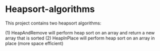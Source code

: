 # Heapsort-algorithms
This project contains two heapsort algorithms: 

(1) HeapAndRemove will perform heap sort on an array and return a new array that is sorted
(2) HeapInPlace will perform heap sort on an array in place (more space efficient)

